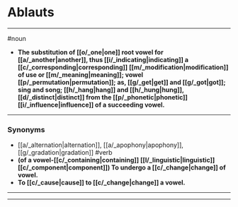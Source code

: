 # Ablauts
---
#noun
- **The substitution of [[o/_one|one]] root vowel for [[a/_another|another]], thus [[i/_indicating|indicating]] a [[c/_corresponding|corresponding]] [[m/_modification|modification]] of use or [[m/_meaning|meaning]]; vowel [[p/_permutation|permutation]]; as, [[g/_get|get]] and [[g/_got|got]]; sing and song; [[h/_hang|hang]] and [[h/_hung|hung]], [[d/_distinct|distinct]] from the [[p/_phonetic|phonetic]] [[i/_influence|influence]] of a succeeding vowel.**
---
### Synonyms
- [[a/_alternation|alternation]], [[a/_apophony|apophony]], [[g/_gradation|gradation]]
#verb
- **(of a vowel-[[c/_containing|containing]] [[l/_linguistic|linguistic]] [[c/_component|component]]) To undergo a [[c/_change|change]] of vowel.**
- **To [[c/_cause|cause]] to [[c/_change|change]] a vowel.**
---
---
